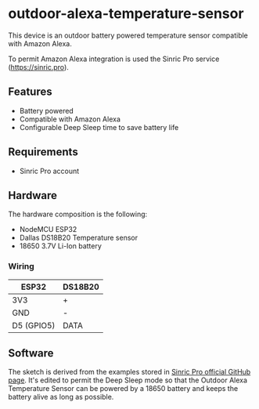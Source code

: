 # outdoor-alexa-temperature-sensor

This device is an outdoor battery powered temperature sensor compatible with Amazon Alexa.

To permit Amazon Alexa integration is used the Sinric Pro service (https://sinric.pro).

## Features

* Battery powered
* Compatible with Amazon Alexa
* Configurable Deep Sleep time to save battery life

## Requirements

* Sinric Pro account

## Hardware

The hardware composition is the following:
* NodeMCU ESP32
* Dallas DS18B20 Temperature sensor
* 18650 3.7V Li-Ion battery

### Wiring

ESP32     | DS18B20
--------- | -----
3V3       | +
GND       | -
D5 (GPIO5)| DATA
 
## Software
 
The sketch is derived from the examples stored in [Sinric Pro official GitHub page](https://github.com/sinricpro/esp8266-esp32-sdk "Sinric Pro official GitHub page"). It's edited to permit the Deep Sleep mode so that the Outdoor Alexa Temperature Sensor can be powered by a 18650 battery and keeps the battery alive as long as possible.


